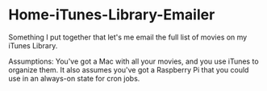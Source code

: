 Home-iTunes-Library-Emailer
===========================

Something I put together that let's me email the full list of movies on my iTunes Library.

Assumptions:  You've got a Mac with all your movies, and you use iTunes to organize them.  It also assumes you've got
a Raspberry Pi that you could use in an always-on state for cron jobs.
